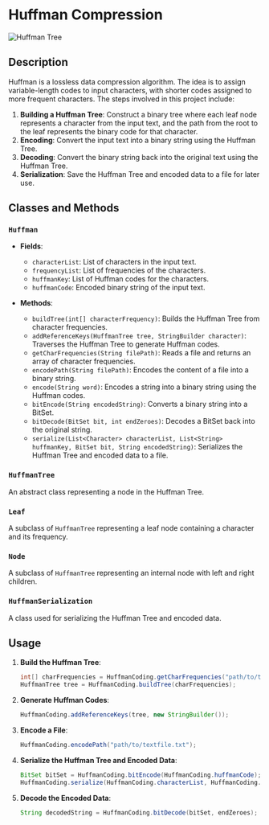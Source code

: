 # Huffman Compression

![Huffman Tree](https://upload.wikimedia.org/wikipedia/commons/thumb/8/82/Huffman_tree_2.svg/1200px-Huffman_tree_2.svg.png)

## Description

Huffman is a lossless data compression algorithm. The idea is to assign variable-length codes to input characters, with shorter codes assigned to more frequent characters. The steps involved in this project include:

1. **Building a Huffman Tree**: Construct a binary tree where each leaf node represents a character from the input text, and the path from the root to the leaf represents the binary code for that character.
2. **Encoding**: Convert the input text into a binary string using the Huffman Tree.
3. **Decoding**: Convert the binary string back into the original text using the Huffman Tree.
4. **Serialization**: Save the Huffman Tree and encoded data to a file for later use.

## Classes and Methods

### `Huffman`

- **Fields**:
	- `characterList`: List of characters in the input text.
	- `frequencyList`: List of frequencies of the characters.
	- `huffmanKey`: List of Huffman codes for the characters.
	- `huffmanCode`: Encoded binary string of the input text.

- **Methods**:
	- `buildTree(int[] characterFrequency)`: Builds the Huffman Tree from character frequencies.
	- `addReferenceKeys(HuffmanTree tree, StringBuilder character)`: Traverses the Huffman Tree to generate Huffman codes.
	- `getCharFrequencies(String filePath)`: Reads a file and returns an array of character frequencies.
	- `encodePath(String filePath)`: Encodes the content of a file into a binary string.
	- `encode(String word)`: Encodes a string into a binary string using the Huffman codes.
	- `bitEncode(String encodedString)`: Converts a binary string into a BitSet.
	- `bitDecode(BitSet bit, int endZeroes)`: Decodes a BitSet back into the original string.
	- `serialize(List<Character> characterList, List<String> huffmanKey, BitSet bit, String encodedString)`: Serializes the Huffman Tree and encoded data to a file.

### `HuffmanTree`

An abstract class representing a node in the Huffman Tree.

### `Leaf`

A subclass of `HuffmanTree` representing a leaf node containing a character and its frequency.

### `Node`

A subclass of `HuffmanTree` representing an internal node with left and right children.

### `HuffmanSerialization`

A class used for serializing the Huffman Tree and encoded data.

## Usage

1. **Build the Huffman Tree**:
	 ```java
	 int[] charFrequencies = HuffmanCoding.getCharFrequencies("path/to/textfile.txt");
	 HuffmanTree tree = HuffmanCoding.buildTree(charFrequencies);
	 ```

2. **Generate Huffman Codes**:
	 ```java
	 HuffmanCoding.addReferenceKeys(tree, new StringBuilder());
	 ```

3. **Encode a File**:
	 ```java
	 HuffmanCoding.encodePath("path/to/textfile.txt");
	 ```

4. **Serialize the Huffman Tree and Encoded Data**:
	 ```java
	 BitSet bitSet = HuffmanCoding.bitEncode(HuffmanCoding.huffmanCode);
	 HuffmanCoding.serialize(HuffmanCoding.characterList, HuffmanCoding.huffmanKey, bitSet, HuffmanCoding.huffmanCode);
	 ```

5. **Decode the Encoded Data**:
	 ```java
	 String decodedString = HuffmanCoding.bitDecode(bitSet, endZeroes);
	 ```
